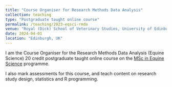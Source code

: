 ```yaml
---
title: "Course Organiser for Research Methods Data Analysis"
collection: teaching
type: "Postgraduate taught online course"
permalink: /teaching/2023-eqsci-rmda
venue: "Royal (Dick) School of Veterinary Studies, University of Edinburgh"
date: 2024-04-01
location: "Edinburgh, UK"
---
```


I am the Course Organiser for the Research Methods Data Analysis (Equine Science) 20 credit postgraduate taught online course on the [MSc in Equine Science](https://vet.ed.ac.uk/education/postgraduate/taught/msc-equine-science) programme.

I also mark assessments for this course, and teach content on research study design, statistics and R programming.
